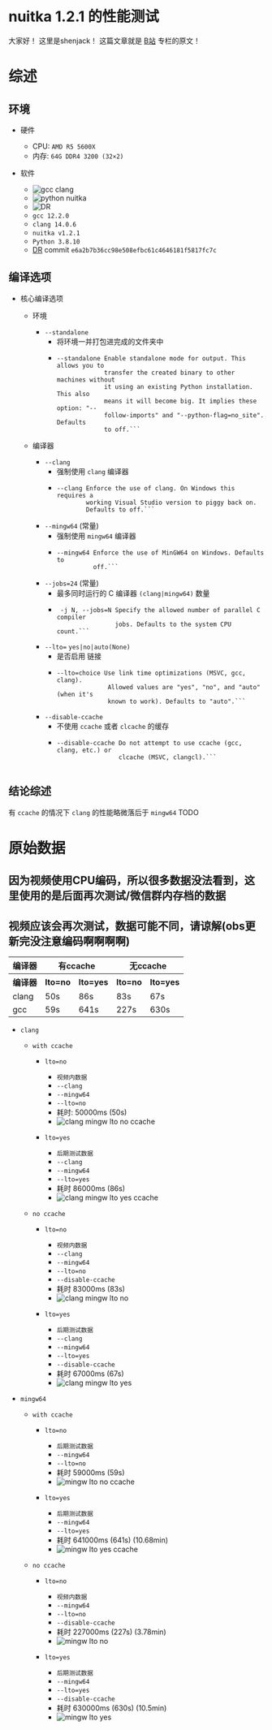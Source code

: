 # nuitka 1.2.1 的性能测试
大家好！ 这里是shenjack！
这篇文章就是 [B站](还没发出来呢) 专栏的原文！

# 综述

## 环境

- 硬件
  - CPU: `AMD R5 5600X`
  - 内存: `64G DDR4 3200 (32×2)`


- 软件
  - ![gcc clang](gcc_clang_version.png)
  - ![python nuitka](python_nuitka_version.png)
  - ![DR](DR_git_commit.png)
  - `gcc 12.2.0`
  - `clang 14.0.6`
  - `nuitka v1.2.1`
  - `Python 3.8.10`
  - [DR](https://github.com/shenjackyuanjie/Difficult-Rocket) commit `e6a2b7b36cc98e508efbc61c4646181f5817fc7c`

## 编译选项

- 核心编译选项
  - 环境
    - `--standalone`
      - 将环境一并打包进完成的文件夹中
      - ```
        --standalone Enable standalone mode for output. This allows you to
                     transfer the created binary to other machines without
                     it using an existing Python installation. This also
                     means it will become big. It implies these option: "--
                     follow-imports" and "--python-flag=no_site". Defaults
                     to off.```

  - 编译器
    
    - `--clang`
      - 强制使用 `clang` 编译器
      - ```
        --clang Enforce the use of clang. On Windows this requires a
                working Visual Studio version to piggy back on.
                Defaults to off.```

    - `--mingw64` (常量)
      - 强制使用 `mingw64` 编译器
      - ```
        --mingw64 Enforce the use of MinGW64 on Windows. Defaults to
                  off.```

    - `--jobs=24` (常量)
      - 最多同时运行的 C 编译器 `(clang|mingw64)` 数量
      - ```
         -j N, --jobs=N Specify the allowed number of parallel C compiler
                        jobs. Defaults to the system CPU count.```

    - `--lto=` `yes|no|auto(None)`
      - 是否启用 链接
      - ```
        --lto=choice Use link time optimizations (MSVC, gcc, clang).
                      Allowed values are "yes", "no", and "auto" (when it's
                      known to work). Defaults to "auto".```

    - `--disable-ccache`
      - 不使用 `ccache` 或者 `clcache` 的缓存
      - ```
        --disable-ccache Do not attempt to use ccache (gcc, clang, etc.) or
                         clcache (MSVC, clangcl).```


## 结论综述

有 `ccache` 的情况下 `clang` 的性能略微落后于 `mingw64`
TODO

# 原始数据

## 因为视频使用CPU编码，所以很多数据没法看到，这里使用的是后面再次测试/微信群内存档的数据
## 视频应该会再次测试，数据可能不同，请谅解(obs更新完没注意编码啊啊啊啊)

<table>
  <tr>
    <th>编译器</th> <th colspan="2">有ccache</th> <th colspan="2">无ccache</th>
  </tr>
  <tr>
    <th>编译器</th> <th>lto=no</th> <th>lto=yes</th> <th>lto=no</th> <th>lto=yes</th>
  </tr>
  <tr>
    <td>clang</td> <td>50s</td> <td>86s</td> <td>83s</td> <td>67s</td>
  </tr>
  <tr>
    <td>gcc</td> <td>59s</td> <td>641s</td> <td>227s</td> <td>630s</td>
  </tr>
</table>


- `clang`

  - `with ccache`

    - `lto=no`

      - `视频内数据`
      - `--clang` 
      - `--mingw64`
      - `--lto=no`
      - 耗时: 50000ms (50s)
      - ![clang mingw lto no ccache](clang_mingw_lto_no_ccache.png)

    - `lto=yes`
    
      - `后期测试数据`
      - `--clang` 
      - `--mingw64`
      - `--lto=yes`
      - 耗时 86000ms (86s)
      - ![clang mingw lto yes ccache](clang_mingw_lto_yes_ccache.png)
  
  - `no ccache`
    
    - `lto=no`
      
      - `视频内数据`
      - `--clang`
      - `--mingw64`
      - `--lto=no`
      - `--disable-ccache`
      - 耗时 83000ms (83s)
      - ![clang mingw lto no](clang_mingw_lto_no.png)
      
    - `lto=yes`
      
      - `后期测试数据`
      - `--clang`
      - `--mingw64`
      - `--lto=yes`
      - `--disable-ccache`
      - 耗时 67000ms (67s)
      - ![clang mingw lto yes](clang_mingw_lto_yes.png)

- `mingw64`

  - `with ccache`
  
    - `lto=no`
    
      - `后期测试数据`
      - `--mingw64`
      - `--lto=no`
      - 耗时 59000ms (59s)
      - ![mingw lto no ccache](mingw_lto_no_ccache.png)

    - `lto=yes`
      
      - `后期测试数据`
      - `--mingw64`
      - `--lto=yes`
      - 耗时 641000ms (641s) (10.68min)
      - ![mingw lto yes ccache](mingw_lto_yes_ccache.png)
  
  - `no ccache`
  
    - `lto=no`
    
      - `视频内数据`
      - `--mingw64`
      - `--lto=no`
      - `--disable-ccache`
      - 耗时 227000ms (227s) (3.78min)
      - ![mingw lto no](mingw_lto_no.png)

    - `lto=yes`
      
      - `后期测试数据`
      - `--mingw64`
      - `--lto=yes`
      - `--disable-ccache`
      - 耗时 630000ms (630s) (10.5min)
      - ![mingw lto yes](mingw_lto_yes.png)